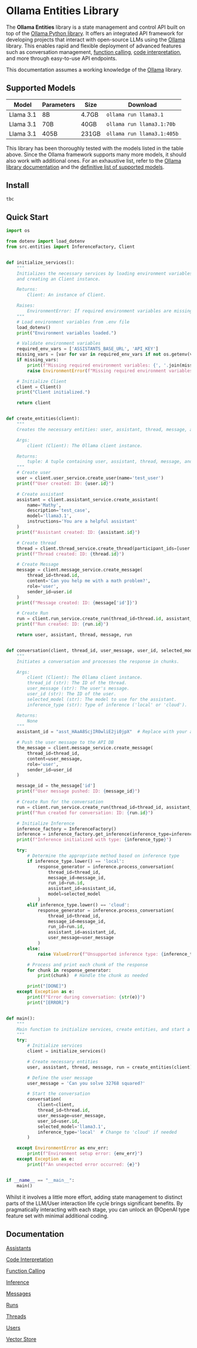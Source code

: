 # Ollama Entities Library

The **Ollama Entities** library is a state management and control API built on top of the [Ollama Python library](https://github.com/ollama/ollama-python). It offers an integrated API framework for developing projects that interact with open-source LLMs using the [Ollama](https://github.com/ollama) library. This enables rapid and flexible deployment of advanced features such as conversation management, [function calling](/docs/function_calling.md), [code interpretation](/docs/function_calling.md), and more through easy-to-use API endpoints.

This documentation assumes a working knowledge of the [Ollama](https://github.com/ollama) library.


## Supported Models

| Model     | Parameters | Size  | Download                  |
|-----------|------------|-------|---------------------------|
| Llama 3.1 | 8B         | 4.7GB | `ollama run llama3.1`      |
| Llama 3.1 | 70B        | 40GB  | `ollama run llama3.1:70b`  |
| Llama 3.1 | 405B       | 231GB | `ollama run llama3.1:405b` |

This library has been thoroughly tested with the models listed in the table above. Since the Ollama framework supports many more models, it should also work with additional ones. For an exhaustive list, refer to the [Ollama library documentation](https://github.com/ollama/ollama/blob/main/README.md) and the [definitive list of supported models](https://ollama.com/library).




## Install

```sh
tbc
```

## Quick Start

```python
import os

from dotenv import load_dotenv
from src.entities import InferenceFactory, Client


def initialize_services():
    """
    Initializes the necessary services by loading environment variables
    and creating an Client instance.

    Returns:
        Client: An instance of Client.

    Raises:
        EnvironmentError: If required environment variables are missing.
    """
    # Load environment variables from .env file
    load_dotenv()
    print("Environment variables loaded.")

    # Validate environment variables
    required_env_vars = ['ASSISTANTS_BASE_URL', 'API_KEY']
    missing_vars = [var for var in required_env_vars if not os.getenv(var)]
    if missing_vars:
        print(f"Missing required environment variables: {', '.join(missing_vars)}")
        raise EnvironmentError(f"Missing required environment variables: {', '.join(missing_vars)}")

    # Initialize Client
    client = Client()
    print("Client initialized.")

    return client


def create_entities(client):
    """
    Creates the necessary entities: user, assistant, thread, message, and run.

    Args:
        client (Client): The Ollama client instance.

    Returns:
        tuple: A tuple containing user, assistant, thread, message, and run objects.
    """
    # Create user
    user = client.user_service.create_user(name='test_user')
    print(f"User created: ID: {user.id}")

    # Create assistant
    assistant = client.assistant_service.create_assistant(
        name='Mathy',
        description='test_case',
        model='llama3.1',
        instructions='You are a helpful assistant'
    )
    print(f"Assistant created: ID: {assistant.id}")

    # Create thread
    thread = client.thread_service.create_thread(participant_ids=[user.id])
    print(f"Thread created: ID: {thread.id}")

    # Create Message
    message = client.message_service.create_message(
        thread_id=thread.id,
        content='Can you help me with a math problem?',
        role='user',
        sender_id=user.id
    )
    print(f"Message created: ID: {message['id']}")

    # Create Run
    run = client.run_service.create_run(thread_id=thread.id, assistant_id=assistant.id)
    print(f"Run created: ID: {run.id}")

    return user, assistant, thread, message, run


def conversation(client, thread_id, user_message, user_id, selected_model, inference_type='local'):
    """
    Initiates a conversation and processes the response in chunks.

    Args:
        client (Client): The Ollama client instance.
        thread_id (str): The ID of the thread.
        user_message (str): The user's message.
        user_id (str): The ID of the user.
        selected_model (str): The model to use for the assistant.
        inference_type (str): Type of inference ('local' or 'cloud').

    Returns:
        None
    """
    assistant_id = "asst_HAaA8ScjIR0wliE2ji0jpX"  # Replace with your actual assistant ID

    # Push the user message to the API DB
    the_message = client.message_service.create_message(
        thread_id=thread_id,
        content=user_message,
        role='user',
        sender_id=user_id
    )

    message_id = the_message['id']
    print(f"User message pushed: ID: {message_id}")

    # Create Run for the conversation
    run = client.run_service.create_run(thread_id=thread_id, assistant_id=assistant_id)
    print(f"Run created for conversation: ID: {run.id}")

    # Initialize Inference
    inference_factory = InferenceFactory()
    inference = inference_factory.get_inference(inference_type=inference_type, available_functions=None)
    print(f"Inference initialized with type: {inference_type}")

    try:
        # Determine the appropriate method based on inference type
        if inference_type.lower() == 'local':
            response_generator = inference.process_conversation(
                thread_id=thread_id,
                message_id=message_id,
                run_id=run.id,
                assistant_id=assistant_id,
                model=selected_model
            )
        elif inference_type.lower() == 'cloud':
            response_generator = inference.process_conversation(
                thread_id=thread_id,
                message_id=message_id,
                run_id=run.id,
                assistant_id=assistant_id,
                user_message=user_message
            )
        else:
            raise ValueError(f"Unsupported inference type: {inference_type}")

        # Process and print each chunk of the response
        for chunk in response_generator:
            print(chunk)  # Handle the chunk as needed

        print("[DONE]")
    except Exception as e:
        print(f"Error during conversation: {str(e)}")
        print("[ERROR]")


def main():
    """
    Main function to initialize services, create entities, and start a conversation.
    """
    try:
        # Initialize services
        client = initialize_services()

        # Create necessary entities
        user, assistant, thread, message, run = create_entities(client)

        # Define the user message
        user_message = 'Can you solve 32768 squared?'

        # Start the conversation
        conversation(
            client=client,
            thread_id=thread.id,
            user_message=user_message,
            user_id=user.id,
            selected_model='llama3.1',
            inference_type='local'  # Change to 'cloud' if needed
        )

    except EnvironmentError as env_err:
        print(f"Environment setup error: {env_err}")
    except Exception as e:
        print(f"An unexpected error occurred: {e}")


if __name__ == "__main__":
    main()

```

Whilst it involves a little more effort, adding state management to distinct parts of the LLM/User interaction life cycle brings significant benefits. By pragmatically interacting with each stage, you can unlock an @OpenAI type feature set with minimal additional coding.





## Documentation

  [Assistants](/docs/assistants.md)
  
  [Code Interpretation](/docs/code_interpretation.md)
  
  [Function Calling](/docs/function_calling.md)
  
  [Inference](/docs/inference.md)
  
  [Messages](/docs/messages.md)
  
  [Runs](/docs/runs.md)

  [Threads](/docs/threads.md)
  
  [Users](/docs/users.md)
  
  [Vector Store](/docs/vector_store.md)
